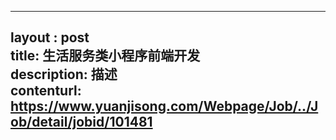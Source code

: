 --------            
layout : post       
title: 生活服务类小程序前端开发           
description: 描述     
contenturl: https://www.yuanjisong.com/Webpage/Job/../Job/detail/jobid/101481      
--------            
